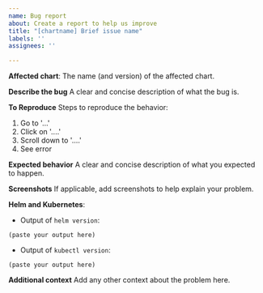 ```yaml
---
name: Bug report
about: Create a report to help us improve
title: "[chartname] Brief issue name"
labels: ''
assignees: ''

---
```


**Affected chart**: 
The name (and version) of the affected chart.

**Describe the bug**
A clear and concise description of what the bug is.

**To Reproduce**
Steps to reproduce the behavior:
1. Go to '...'
2. Click on '....'
3. Scroll down to '....'
4. See error

**Expected behavior**
A clear and concise description of what you expected to happen.

**Screenshots**
If applicable, add screenshots to help explain your problem.

**Helm and Kubernetes**:
- Output of `helm version`:
```
(paste your output here)
```
- Output of `kubectl version`:
```
(paste your output here)
```

**Additional context**
Add any other context about the problem here.
